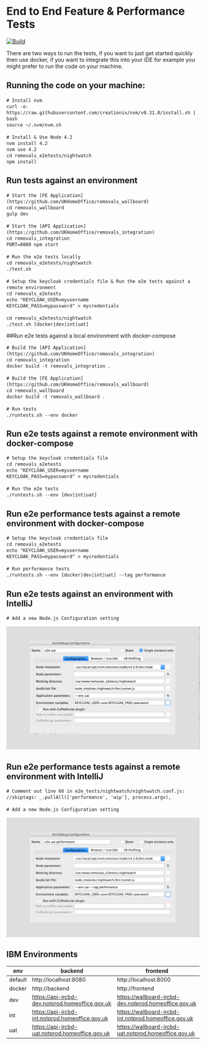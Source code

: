 # End to End Feature & Performance Tests

[![Build](https://travis-ci.org/UKHomeOffice/removals_e2etests.png)](https://travis-ci.org/UKHomeOffice/removals_e2etests)

There are two ways to run the tests, if you want to just get started quickly then use docker, if you want to integrate this into your IDE for example you might prefer to run the code on your machine.

## Running the code on your machine:
```shell
# Install nvm
curl -o- https://raw.githubusercontent.com/creationix/nvm/v0.31.0/install.sh | bash
source ~/.nvm/nvm.sh

# Install & Use Node 4.2
nvm install 4.2
nvm use 4.2
cd removals_e2etests/nightwatch
npm install
```

## Run tests against an environment
```shell
# Start the [FE Application] (https://github.com/UKHomeOffice/removals_wallboard)
cd removals_wallboard
gulp dev

# Start the [API Application] (https://github.com/UKHomeOffice/removals_integration)
cd removals_integration
PORT=8080 npm start

# Run the e2e tests locally
cd removals_e2etests/nightwatch
./test.sh

# Setup the keycloak credentials file & Run the e2e tests against a remote environment
cd removals_e2etests
echo "KEYCLOAK_USER=myusername
KEYCLOAK_PASS=mypassword" > mycredentials

cd removals_e2etests/nightwatch
./test.sh [docker|dev|int|uat]
```

##Run e2e tests against a local environment with docker-compose
```shell
# Build the [API Application] (https://github.com/UKHomeOffice/removals_integration)
cd removals_integration
docker build -t removals_integration .

# Build the [FE Application] (https://github.com/UKHomeOffice/removals_wallboard)
cd removals_wallboard
docker build -t removals_wallboard .

# Run tests
./runtests.sh --env docker
```

## Run e2e tests against a remote environment with docker-compose
```shell
# Setup the keycloak credentials file
cd removals_e2etests
echo "KEYCLOAK_USER=myusername
KEYCLOAK_PASS=mypassword" > mycredentials

# Run the e2e tests
./runtests.sh --env [dev|int|uat]
```

## Run e2e performance tests against a remote environment with docker-compose
```shell
# Setup the keycloak credentials file
cd removals_e2etests
echo "KEYCLOAK_USER=myusername
KEYCLOAK_PASS=mypassword" > mycredentials

# Run performance tests
./runtests.sh --env [docker|dev|int|uat] --tag performance
```

## Run e2e tests against an environment with IntelliJ
```shell
# Add a new Node.js Configuration setting
```
![Alt text](/images/intellij_settings_to_run_e2etests.png?raw=true "Run e2e tests against an environment with IntelliJ")

## Run e2e performance tests against a remote environment with IntelliJ
```shell
# Comment out line 66 in e2e_tests/nightwatch/nightwatch.conf.js:
//skiptags: _.pullAll(['performance', 'wip'], process.argv),

# Add a new Node.js Configuration setting
```
![Alt text](/images/intellij_settings_to_run_e2e_performance_tests.png?raw=true "Run e2e performance tests against an environment with IntelliJ")

## IBM Environments
| env | backend | frontend |
| --- | ------- | -------- |
| default | http://localhost:8080 | http://localhost:8000 |
| docker | http://backend | http://frontend |
| dev | https://api-ircbd-dev.notprod.homeoffice.gov.uk | https://wallboard-ircbd-dev.notprod.homeoffice.gov.uk |
| int | https://api-ircbd-int.notprod.homeoffice.gov.uk | https://wallboard-ircbd-int.notprod.homeoffice.gov.uk |
| uat | https://api-ircbd-uat.notprod.homeoffice.gov.uk | https://wallboard-ircbd-uat.notprod.homeoffice.gov.uk |
